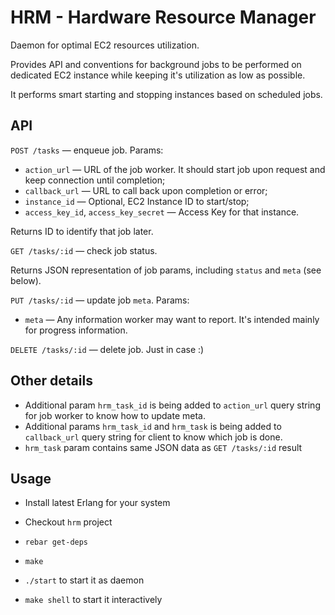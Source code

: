 # HRM - Hardware Resource Manager

Daemon for optimal EC2 resources utilization.

Provides API and conventions for background jobs to be performed on dedicated EC2
instance while keeping it's utilization as low as possible.

It performs smart starting and stopping instances based on scheduled jobs.

## API

`POST /tasks` — enqueue job. Params:

- `action_url` — URL of the job worker. It should start job upon request and keep connection until completion;
- `callback_url` — URL to call back upon completion or error;
- `instance_id` — Optional, EC2 Instance ID to start/stop;
- `access_key_id`, `access_key_secret` — Access Key for that instance.

Returns ID to identify that job later.

`GET /tasks/:id` — check job status.

Returns JSON representation of job params, including `status` and `meta` (see below).

`PUT /tasks/:id` — update job `meta`. Params:

- `meta` — Any information worker may want to report. It's intended mainly for progress information.

`DELETE /tasks/:id` — delete job. Just in case :)

## Other details

- Additional param `hrm_task_id` is being added to `action_url` query string for job worker to know how to update meta.
- Additional params `hrm_task_id` and `hrm_task` is being added to `callback_url` query string for client to know which job is done.
- `hrm_task` param contains same JSON data as `GET /tasks/:id` result

## Usage

- Install latest Erlang for your system
- Checkout `hrm` project
- `rebar get-deps`
- `make`

- `./start` to start it as daemon
- `make shell` to start it interactively
